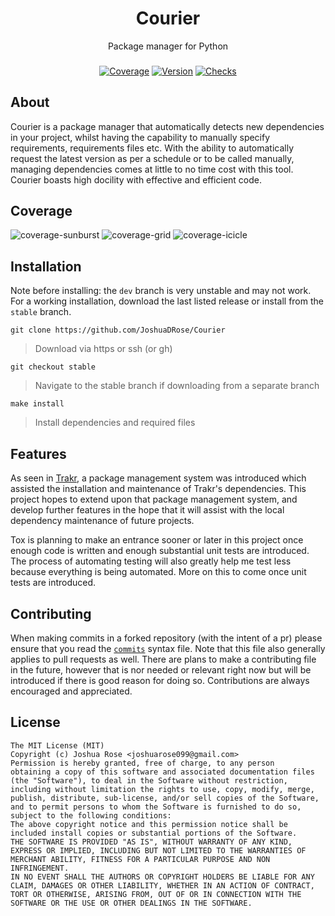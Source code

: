 <div align="center">
<h1>Courier </h1>
Package manager for Python
<h3></h3>
</div>

<div align="center">
<a href="https://codecov.io/gh/JoshuaDRose/Courier"><img src="https://img.shields.io/codecov/c/github/JoshuaDRose/courier?style=for-the-badge&token=EX3AAYPPUQ" alt="Coverage"></img></a>
<a href="https://github.com/JoshuaDRose/Courier/releases/latest"><img src="https://img.shields.io/github/v/tag/JoshuaDRose/Courier?include_prereleases&label=release&sort=semver&style=for-the-badge" alt="Version"></img></a>
<a href="https://github.com/JoshuaDRose/Courier/actions"><img src="https://img.shields.io/github/checks-status/JoshuaDRose/Courier/stable?style=for-the-badge" alt="Checks"></img></a>
</div>


## About
Courier is a package manager that automatically detects new dependencies in your project, whilst
having the capability to manually specify requirements, requirements files etc. With the ability
to automatically request the latest version as per a schedule or to be called manually, managing
dependencies comes at little to no time cost with this tool. Courier boasts high docility with effective and efficient code. 

## Coverage
![coverage-sunburst](https://codecov.io/gh/JoshuaDRose/Courier/branch/stable/graphs/sunburst.svg?token=EX3AAYPPUQ)
![coverage-grid](https://codecov.io/gh/JoshuaDRose/Courier/branch/stable/graphs/tree.svg?token=EX3AAYPPUQ)
![coverage-icicle](https://codecov.io/gh/JoshuaDRose/Courier/branch/stable/graphs/icicle.svg?token=EX3AAYPPUQ)

## Installation
Note before installing: the `dev` branch is very unstable and may not work. For a working
installation, download the last listed release or install from the `stable` branch.

```
git clone https://github.com/JoshuaDRose/Courier
```
 > Download via https or ssh (or gh)
```
git checkout stable
```
 > Navigate to the stable branch if downloading from a separate branch
```
make install
```
 > Install dependencies and required files

## Features
As seen in [Trakr](https://github.com/JoshuaDRose/Trakr), a package management system
was introduced which assisted the installation and maintenance of Trakr's dependencies.
This project hopes to extend upon that package management system, and develop further
features in the hope that it will assist with the local dependency maintenance of future
projects.

Tox is planning to make an entrance sooner or later in this project once enough code 
is written and enough substantial unit tests are introduced. The process of automating
testing will also greatly help me test less because everything is being automated. More
on this to come once unit tests are introduced.

## Contributing
When making commits in a forked repository (with the intent of a pr) please ensure that
you read the [`commits`](commits.md) syntax file. Note that this file also generally applies
to pull requests as well. There are plans to make a contributing file in the future, however
that is nor needed or relevant right now but will be introduced if there is good reason for 
doing so. Contributions are always encouraged and appreciated.

## License

```
The MIT License (MIT)
Copyright (c) Joshua Rose <joshuarose099@gmail.com> 
Permission is hereby granted, free of charge, to any person
obtaining a copy of this software and associated documentation files
(the "Software"), to deal in the Software without restriction,
including without limitation the rights to use, copy, modify, merge,
publish, distribute, sub-license, and/or sell copies of the Software,
and to permit persons to whom the Software is furnished to do so,
subject to the following conditions:
The above copyright notice and this permission notice shall be
included install copies or substantial portions of the Software.
THE SOFTWARE IS PROVIDED "AS IS", WITHOUT WARRANTY OF ANY KIND,
EXPRESS OR IMPLIED, INCLUDING BUT NOT LIMITED TO THE WARRANTIES OF
MERCHANT ABILITY, FITNESS FOR A PARTICULAR PURPOSE AND NON INFRINGEMENT.
IN NO EVENT SHALL THE AUTHORS OR COPYRIGHT HOLDERS BE LIABLE FOR ANY
CLAIM, DAMAGES OR OTHER LIABILITY, WHETHER IN AN ACTION OF CONTRACT,
TORT OR OTHERWISE, ARISING FROM, OUT OF OR IN CONNECTION WITH THE
SOFTWARE OR THE USE OR OTHER DEALINGS IN THE SOFTWARE.
```
